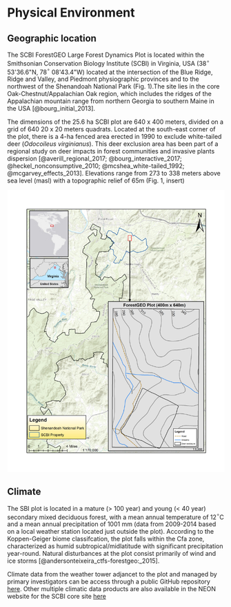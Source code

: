 # Physical Environment

## Geographic location
The SCBI ForestGEO Large Forest Dynamics Plot is located within the Smithsonian Conservation Biology Institute (SCBI) in Virginia, USA (38$^\circ$ 53'36.6"N, 78$^\circ$ 08'43.4"W) located at the intersection of the Blue Ridge, Ridge and Valley, and Piedmont physiographic provinces and to the northwest of the Shenandoah National Park (Fig. 1).The site lies in the core Oak-Chestnut/Appalachian Oak region, which includes the ridges of the Appalachian mountain range from northern Georgia to southern Maine in the USA [@bourg_initial_2013].

The dimensions of the 25.6 ha SCBI plot are 640 x 400 meters, divided on a grid of 640 20 x 20 meters quadrats. Located at the south-east corner of the plot, there is a 4-ha fenced area erected in 1990 to exclude white-tailed deer (_Odocoileus virginianus_). This deer exclusion area has been part of a regional study on deer impacts in forest communities and invasive plants dispersion [@averill_regional_2017; @bourg_interactive_2017;  @heckel_nonconsumptive_2010;  @mcshea_white-tailed_1992; @mcgarvey_effects_2013]. Elevations range from 273 to 338 meters above sea level (masl) with a topographic relief of 65m (Fig. 1, insert)

 

![Figure 1. Location of the SCBI ForestGEO Large Forest Dynamics Plot ](maps_figures_tables/ch_2_maps/plot_location.jpg)


## Climate
The SBI plot is located in a mature (> 100 year) and young (< 40 year) secondary mixed deciduous forest, with a mean annual temperature of 12$^\circ$C and a mean annual precipitation of 1001 mm (data from 2009-2014 based on a local weather station located just outside the plot). According to the Koppen-Geiger biome classifcation, the plot falls within the Cfa zone, characterized as humid subtropical/midlatitude with significant precipitation year-round. Natural disturbances at the plot consist primarily of wind and ice storms [@andersonteixeira_ctfs-forestgeo:_2015].

Climate data from the weather tower adjancet to the plot and managed by primary investigators can be access through a public GitHub repository [here](https://github.com/forestgeo/Climate/tree/master/Met_Station_Data/SCBI). Other multiple climatic data products are also available in the NEON website for the SCBI core site [here](https://data.neonscience.org/browse-data?siteCode=SCBI)
